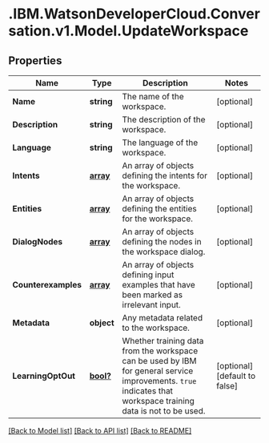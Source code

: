 # .IBM.WatsonDeveloperCloud.Conversation.v1.Model.UpdateWorkspace
## Properties

Name | Type | Description | Notes
------------ | ------------- | ------------- | -------------
**Name** | **string** | The name of the workspace. | [optional] 
**Description** | **string** | The description of the workspace. | [optional] 
**Language** | **string** | The language of the workspace. | [optional] 
**Intents** | [**array<CreateIntent>**](CreateIntent.md) | An array of objects defining the intents for the workspace. | [optional] 
**Entities** | [**array<CreateEntity>**](CreateEntity.md) | An array of objects defining the entities for the workspace. | [optional] 
**DialogNodes** | [**array<CreateDialogNode>**](CreateDialogNode.md) | An array of objects defining the nodes in the workspace dialog. | [optional] 
**Counterexamples** | [**array<CreateCounterexample>**](CreateCounterexample.md) | An array of objects defining input examples that have been marked as irrelevant input. | [optional] 
**Metadata** | **object** | Any metadata related to the workspace. | [optional] 
**LearningOptOut** | [**bool?**](boolean.md) | Whether training data from the workspace can be used by IBM for general service improvements. `true` indicates that workspace training data is not to be used. | [optional] [default to false]

[[Back to Model list]](../README.md#documentation-for-models) [[Back to API list]](../README.md#documentation-for-api-endpoints) [[Back to README]](../README.md)

